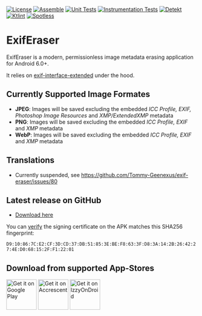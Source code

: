 [![License](https://img.shields.io/github/license/Tommy-Geenexus/exif-eraser)](https://mit-license.org/)
[![Assemble](https://github.com/Tommy-Geenexus/exif-eraser/actions/workflows/assemble.yml/badge.svg)](https://github.com/Tommy-Geenexus/exif-eraser/actions/workflows/assemble.yml)
[![Unit Tests](https://github.com/Tommy-Geenexus/exif-eraser/actions/workflows/tests_unit.yml/badge.svg)](https://github.com/Tommy-Geenexus/exif-eraser/actions/workflows/tests_unit.yml)
[![Instrumentation Tests](https://github.com/Tommy-Geenexus/exif-eraser/actions/workflows/tests_instrumented.yml/badge.svg)](https://github.com/Tommy-Geenexus/exif-eraser/actions/workflows/tests_instrumented.yml)
[![Detekt](https://github.com/Tommy-Geenexus/exif-eraser/actions/workflows/detekt.yml/badge.svg)](https://github.com/Tommy-Geenexus/exif-eraser/actions/workflows/detekt.yml)
[![Ktlint](https://github.com/Tommy-Geenexus/exif-eraser/actions/workflows/ktlint.yml/badge.svg)](https://github.com/Tommy-Geenexus/exif-eraser/actions/workflows/ktlint.yml)
[![Spotless](https://github.com/Tommy-Geenexus/exif-eraser/actions/workflows/spotless.yml/badge.svg)](https://github.com/Tommy-Geenexus/exif-eraser/actions/workflows/spotless.yml)

# ExifEraser
ExifEraser is a modern, permissionless image metadata erasing application for Android 6.0+.

It relies on [exif-interface-extended](https://github.com/Tommy-Geenexus/exif-interface-extended) under the hood.

## Currently Supported Image Formates
- **JPEG**: Images will be saved excluding the embedded *ICC Profile, EXIF, Photoshop Image Resources* and *XMP/ExtendedXMP* metadata
- **PNG**: Images will be saved excluding the embedded *ICC Profile, EXIF* and *XMP* metadata
- **WebP**: Images will be saved excluding the embedded *ICC Profile, EXIF* and *XMP* metadata

## Translations
- Currently suspended, see https://github.com/Tommy-Geenexus/exif-eraser/issues/80

## Latest release on GitHub
- [Download here](https://github.com/Tommy-Geenexus/exif-eraser/releases/latest)
  
You can [verify](https://developer.android.com/tools/apksigner#usage-verify) the signing certificate on the APK matches this SHA256 fingerprint:

```D9:10:86:7C:E2:CF:3D:CD:37:DB:51:85:3E:BE:F8:63:3F:D8:3A:14:2B:26:42:27:4E:D0:68:15:2F:F1:22:01```

## Download from supported App-Stores
<a href='https://play.google.com/store/apps/details?id=com.none.tom.exiferaser&pcampaignid=MKT-Other-global-all-co-prtnr-py-PartBadge-Mar2515-1'><img alt='Get it on Google Play' height='80' src='https://play.google.com/intl/en_us/badges/images/generic/en_badge_web_generic.png'/></a>
<a href="https://accrescent.app/app/com.none.tom.exiferaser"><img alt="Get it on Accrescent" height='80' src="https://accrescent.app/badges/get-it-on.png"></a>
<a href="https://apt.izzysoft.de/fdroid/index/apk/com.none.tom.exiferaser"><img alt="Get it on IzzyOnDroid" height='80' src="https://gitlab.com/IzzyOnDroid/repo/-/raw/master/assets/IzzyOnDroid.png"></a>
